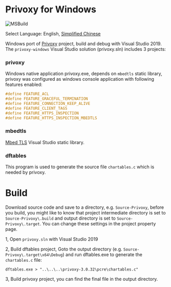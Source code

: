 # Privoxy for Windows
![MSBuild](https://github.com/xinlake/privoxy-windows/workflows/MSBuild/badge.svg)

Select Language: English, [Simplified Chinese](README-CN.md)

Windows port of [Privoxy](https://www.privoxy.org/) project, build and debug with Visual Studio 2019. The `privoxy-windows` Visual Studio solution (privoxy.sln) includes 3 projects:

### privoxy

Windows native application privoxy.exe, depends on `mbedtls` static library, privoxy was configured as windows console application with following features enabled:
```C
#define FEATURE_ACL
#define FEATURE_GRACEFUL_TERMINATION
#define FEATURE_CONNECTION_KEEP_ALIVE
#define FEATURE_CLIENT_TAGS
#define FEATURE_HTTPS_INSPECTION
#define FEATURE_HTTPS_INSPECTION_MBEDTLS
```

### mbedtls

[Mbed TLS](https://tls.mbed.org/) Visual Studio static library.

### dftables

This program is used to generate the source file `chartables.c` which is needed by privoxy.

# Build
Download source code and save to a directory, e.g. `Source-Privoxy`, before you build, you might like to know that project intermediate directory is set to `Source-Privoxy\.build` and output directory is set to `Source-Privoxy\.target`. You can change these settings in the project property page.

1, Open `privoxy.sln` with Visual Studio 2019

2, Build dftables project, Goto the output directory (e.g. `Source-Privoxy\.target\x64\Debug`) and run dftables.exe to generate the `chartables.c` file:
```
dftables.exe > "..\..\..\privoxy-3.0.32\pcre\chartables.c"
```

3, Build privoxy project, you can find the final file in the output directory.
